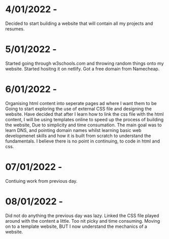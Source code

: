 

# 4/01/2022 - 
Decided to start building a website that will contain all my projects and resumes. 

# 5/01/2022 - 
Started going through w3schools.com and throwing random things onto my website. Started hositng it on netlify. Got a free domain from Namecheap.

# 6/01/2022 - 
Organising html content into seperate pages ad where I want them to be Going to start exploring the use of external CSS file and designing the website. Have decided that after I learn how to link the css file with the html content, I will be using templates online to speed up the process of building the website, Due to simplicity and time consumation. The main goal was to learn DNS, and pointing domain names whilst learning basic web developmenet skills and how it is built from scratch to understand the fundamentals. I believe there is no point in continuing, to code in html and css.

# 07/01/2022 - 
Contiuing work from previous day.

# 08/01/2022 - 
Did not do anything the previous day was lazy. Linked the CSS file played around with the content a little. Too nit picky and time consuming. Moving on to a template website, BUT I now understand the mechanics of a website.
